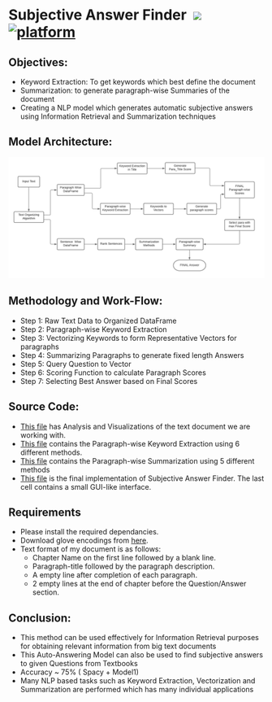 # Subjective Answer Finder &nbsp;[![](https://img.shields.io/badge/python-3.8.5-blue.svg)](https://www.python.org/downloads/) [![platform](https://img.shields.io/badge/platform-JupyterNB-red.svg)](https://github.com/Viral-Doshi/Auto-Answering-NLP) 


## Objectives:<br>
* Keyword Extraction: To get keywords which best define the document<br>
* Summarization: to generate paragraph-wise Summaries of the document<br>
* Creating a NLP model which generates automatic subjective answers using Information Retrieval and Summarization techniques<br>


## Model Architecture:<br>
![image](https://github.com/Viral-Doshi/Auto-Answering-NLP/blob/main/arch.png)

## Methodology and Work-Flow:<br>
* Step 1:  Raw Text Data to Organized DataFrame
* Step 2:  Paragraph-wise Keyword Extraction
* Step 3:  Vectorizing Keywords to form Representative Vectors for paragraphs
* Step 4:  Summarizing Paragraphs to generate fixed length Answers
* Step 5:  Query Question to Vector
* Step 6:  Scoring Function to calculate Paragraph Scores
* Step 7:  Selecting Best Answer based on Final Scores

## Source Code:
* [This file](https://github.com/Viral-Doshi/Auto-Answering-NLP/blob/main/Step1%20Analysis.ipynb) has Analysis and Visualizations of the text document we are working with.
* [This file](https://github.com/Viral-Doshi/Auto-Answering-NLP/blob/main/Step2%20Keywords_Extraction_Ch2.ipynb) contains the Paragraph-wise Keyword Extraction using 6 different methods.
* [This file](https://github.com/Viral-Doshi/Auto-Answering-NLP/blob/main/Step3%20Paragraph-Wise%20Summarization.ipynb) contains the Paragraph-wise Summarization using 5 different methods
* [This file](https://github.com/Viral-Doshi/Auto-Answering-NLP/blob/main/Auto-Answering.ipynb) is the final implementation of Subjective Answer Finder. The last cell contains a small GUI-like interface.

## Requirements
* Please install the required dependancies.
* Download glove encodings from [here](https://www.kaggle.com/danielwillgeorge/glove6b100dtxt).
* Text format of my document is as follows:
  * Chapter Name on the first line followed by a blank line.
  * Paragraph-title followed by the paragraph description.
  * A empty line after completion of each paragraph.
  * 2 empty lines at the end of chapter before the Question/Answer section.

## Conclusion:<br>
* This method can be used effectively for Information Retrieval purposes for obtaining relevant information from big text documents
* This Auto-Answering Model can also be used to find subjective answers to given Questions from Textbooks
* Accuracy ~ 75% ( Spacy + Model1)
* Many NLP based tasks such as Keyword Extraction, Vectorization and Summarization are performed which has many individual applications
